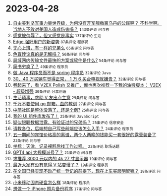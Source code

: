 # 2023-04-28

1. [自由美利坚军事力量世界级，为何没有开军舰撤离乌丹的公民啊？ 不科学啊。 当地人不敢对美国人造成伤害吗？](https://www.v2ex.com/t/936137) `143条评论` `问与答`
1. [感觉被侮辱了，但又感觉是事实](https://www.v2ex.com/t/936199) `137条评论` `生活`
1. [Edge 强奸用户的新姿势](https://www.v2ex.com/t/936115) `87条评论` `程序员`
1. [无心上班，有一样的兄弟么](https://www.v2ex.com/t/936128) `65条评论` `问与答`
1. [色盲悖论真的是无解吗？](https://www.v2ex.com/t/936217) `56条评论` `问与答`
1. [局域网内传输文件最快的方案或软件是什么?](https://www.v2ex.com/t/936118) `54条评论` `问与答`
1. [简书穷疯了？](https://www.v2ex.com/t/936119) `49条评论` `程序员`
1. [做 Java 程序员而不是 spring 程序员](https://www.v2ex.com/t/936181) `32条评论` `Java`
1. [30、40 万买辆车觉得正常， 1 万 6 买台电视就嫌贵？](https://www.v2ex.com/t/936107) `32条评论` `问与答`
1. [卷起来了，看 V2EX Polish 又推广，俺也再次推荐一下我的油猴脚本： V2EX - 超级增强](https://www.v2ex.com/t/936203) `30条评论` `分享创造`
1. [生活琐事，求助 V 友出点主意](https://www.v2ex.com/t/936139) `29条评论` `问与答`
1. [千万不要使用 qq 邮箱，血的教训](https://www.v2ex.com/t/936208) `27条评论` `问与答`
1. [中简社区是整体没落了，还是个例?](https://www.v2ex.com/t/936268) `25条评论` `问与答`
1. [我的 UI 组件库发布了！](https://www.v2ex.com/t/936264) `25条评论` `JavaScript`
1. [疑似银联数据泄露，有验证过的兄弟吗？](https://www.v2ex.com/t/936190) `25条评论` `信息安全`
1. [请教各位，后端想自己写些前端应该怎么入手？](https://www.v2ex.com/t/936225) `24条评论` `程序员`
1. [五一期间的宾馆价格高的离谱，两个人两晚的钱能买一套很好的露营装备了](https://www.v2ex.com/t/936157) `23条评论` `问与答`
1. [坐标：天津，记录裸辞后找工作过程。](https://www.v2ex.com/t/936098) `22条评论` `职场话题`
1. [GPT4 api 大规模派号了？](https://www.v2ex.com/t/936099) `21条评论` `问与答`
1. [求推荐 3000 元以内的 4k 27 寸显示器](https://www.v2ex.com/t/936200) `19条评论` `问与答`
1. [最近大家有没有觉得 V 站变慢了？](https://www.v2ex.com/t/936171) `19条评论` `程序员`
1. [在全国已经实现不动产统一登记的前提下，现在上车买房明智嘛？](https://www.v2ex.com/t/936263) `18条评论` `问与答`
1. [小米移动固态硬盘怎么样](https://www.v2ex.com/t/936236) `18条评论` `程序员`
1. [想做一个 iPhone 照片备份程序](https://www.v2ex.com/t/936206) `17条评论` `问与答`
